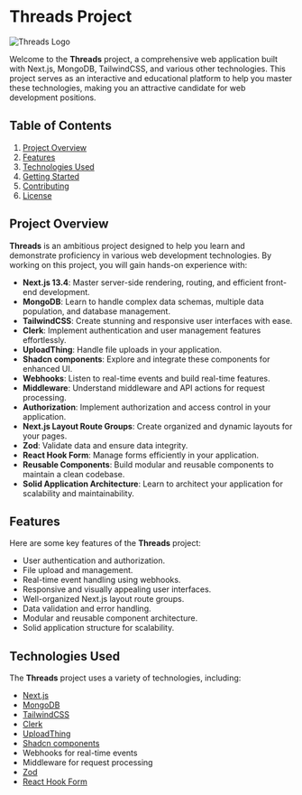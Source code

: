 # Threads Project

![Threads Logo](threads-logo.png)

Welcome to the **Threads** project, a comprehensive web application built with Next.js, MongoDB, TailwindCSS, and various other technologies. This project serves as an interactive and educational platform to help you master these technologies, making you an attractive candidate for web development positions.

## Table of Contents

1. [Project Overview](#project-overview)
2. [Features](#features)
3. [Technologies Used](#technologies-used)
4. [Getting Started](#getting-started)
5. [Contributing](#contributing)
6. [License](#license)

## Project Overview

**Threads** is an ambitious project designed to help you learn and demonstrate proficiency in various web development technologies. By working on this project, you will gain hands-on experience with:

- **Next.js 13.4**: Master server-side rendering, routing, and efficient front-end development.
- **MongoDB**: Learn to handle complex data schemas, multiple data population, and database management.
- **TailwindCSS**: Create stunning and responsive user interfaces with ease.
- **Clerk**: Implement authentication and user management features effortlessly.
- **UploadThing**: Handle file uploads in your application.
- **Shadcn components**: Explore and integrate these components for enhanced UI.
- **Webhooks**: Listen to real-time events and build real-time features.
- **Middleware**: Understand middleware and API actions for request processing.
- **Authorization**: Implement authorization and access control in your application.
- **Next.js Layout Route Groups**: Create organized and dynamic layouts for your pages.
- **Zod**: Validate data and ensure data integrity.
- **React Hook Form**: Manage forms efficiently in your application.
- **Reusable Components**: Build modular and reusable components to maintain a clean codebase.
- **Solid Application Architecture**: Learn to architect your application for scalability and maintainability.

## Features

Here are some key features of the **Threads** project:

- User authentication and authorization.
- File upload and management.
- Real-time event handling using webhooks.
- Responsive and visually appealing user interfaces.
- Well-organized Next.js layout route groups.
- Data validation and error handling.
- Modular and reusable component architecture.
- Solid application structure for scalability.

## Technologies Used

The **Threads** project uses a variety of technologies, including:

- [Next.js](https://nextjs.org/)
- [MongoDB](https://www.mongodb.com/)
- [TailwindCSS](https://tailwindcss.com/)
- [Clerk](https://clerk.dev/)
- [UploadThing](https://uploadthingy.com/)
- [Shadcn components](https://shadcn.com/)
- Webhooks for real-time events
- Middleware for request processing
- [Zod](https://github.com/colinhacks/zod)
- [React Hook Form](https://react-hook-form.com/)


